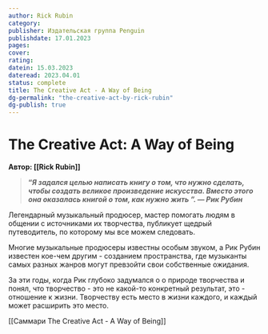 ```yaml
---
author: Rick Rubin
category: 
publisher: Издательская группа Penguin
publishdate: 17.01.2023
pages: 
cover: 
rating:
datein: 15.03.2023
dateread: 2023.04.01
status: complete
title: The Creative Act - A Way of Being
dg-permalink: "the-creative-act-by-rick-rubin"
dg-publish: true
---
```

# The Creative Act: A Way of Being
**Автор: [[Rick Rubin]]**

>**“_Я задался целью написать книгу о том, что нужно сделать, чтобы создать великое произведение искусства. Вместо этого она оказалась книгой о том, как нужно жить ”. — Рик Рубин_**

Легендарный музыкальный продюсер, мастер помогать людям в общении с источниками их творчества, публикует щедрый путеводитель, по которому мы все можем следовать. 

Многие музыкальные продюсеры известны особым звуком, а Рик Рубин известен кое-чем другим - созданием пространства, где музыканты самых разных жанров могут превзойти свои собственные ожидания. 

За эти годы, когда Рик глубоко задумался о о природе творчества и понял, что творчество - это не какой-то конкретный результат, это - отношение к жизни. Творчеству есть место в жизни каждого, и каждый может расширить это место. 

[[Саммари The Creative Act - A Way of Being]]

